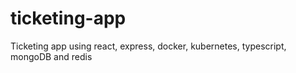 # ticketing-app
Ticketing app using react, express, docker, kubernetes, typescript, mongoDB and redis
